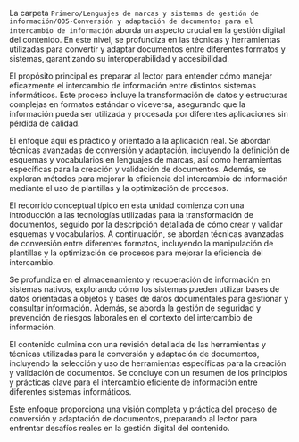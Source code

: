 La carpeta `Primero/Lenguajes de marcas y sistemas de gestión de información/005-Conversión y adaptación de documentos para el intercambio de información` aborda un aspecto crucial en la gestión digital del contenido. En este nivel, se profundiza en las técnicas y herramientas utilizadas para convertir y adaptar documentos entre diferentes formatos y sistemas, garantizando su interoperabilidad y accesibilidad.

El propósito principal es preparar al lector para entender cómo manejar eficazmente el intercambio de información entre distintos sistemas informáticos. Este proceso incluye la transformación de datos y estructuras complejas en formatos estándar o viceversa, asegurando que la información pueda ser utilizada y procesada por diferentes aplicaciones sin pérdida de calidad.

El enfoque aquí es práctico y orientado a la aplicación real. Se abordan técnicas avanzadas de conversión y adaptación, incluyendo la definición de esquemas y vocabularios en lenguajes de marcas, así como herramientas específicas para la creación y validación de documentos. Además, se exploran métodos para mejorar la eficiencia del intercambio de información mediante el uso de plantillas y la optimización de procesos.

El recorrido conceptual típico en esta unidad comienza con una introducción a las tecnologías utilizadas para la transformación de documentos, seguido por la descripción detallada de cómo crear y validar esquemas y vocabularios. A continuación, se abordan técnicas avanzadas de conversión entre diferentes formatos, incluyendo la manipulación de plantillas y la optimización de procesos para mejorar la eficiencia del intercambio.

Se profundiza en el almacenamiento y recuperación de información en sistemas nativos, explorando cómo los sistemas pueden utilizar bases de datos orientadas a objetos y bases de datos documentales para gestionar y consultar información. Además, se aborda la gestión de seguridad y prevención de riesgos laborales en el contexto del intercambio de información.

El contenido culmina con una revisión detallada de las herramientas y técnicas utilizadas para la conversión y adaptación de documentos, incluyendo la selección y uso de herramientas específicas para la creación y validación de documentos. Se concluye con un resumen de los principios y prácticas clave para el intercambio eficiente de información entre diferentes sistemas informáticos.

Este enfoque proporciona una visión completa y práctica del proceso de conversión y adaptación de documentos, preparando al lector para enfrentar desafíos reales en la gestión digital del contenido.
